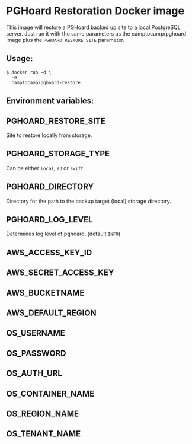 PGHoard Restoration Docker image
================================

This image will restore a PGHoard backed up site to a local PostgreSQL server.
Just run it with the same parameters as the camptocamp/pghoard image plus the
`PGHOARD_RESTORE_SITE` parameter.

Usage:
------

```shell
$ docker run -d \
  -e 
  camptocamp/pghoard-restore
```

Environment variables:
----------------------

## PGHOARD_RESTORE_SITE

Site to restore locally from storage.

## PGHOARD_STORAGE_TYPE

Can be either `local`, `s3` or `swift`.

## PGHOARD_DIRECTORY

Directory for the path to the backup target (local) storage directory.

## PGHOARD_LOG_LEVEL

Determines log level of pghoard. (default `INFO`)

## AWS_ACCESS_KEY_ID

## AWS_SECRET_ACCESS_KEY

## AWS_BUCKETNAME

## AWS_DEFAULT_REGION

## OS_USERNAME

## OS_PASSWORD

## OS_AUTH_URL

## OS_CONTAINER_NAME

## OS_REGION_NAME

## OS_TENANT_NAME
